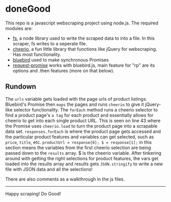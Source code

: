 # doneGood
This repo is a javascript webscraping project using node.js.
The required modules are:
- [fs](https://nodejs.org/docs/v0.3.1/api/fs.html), a node library used to write the scraped
data to into a file. In this scraper, fs writes to a seperate file.
- [cheerio](https://www.npmjs.com/package/cheerio), a fun little library that functions
like jQuery for webscraping. Has most functionality.
- [bluebird](http://bluebirdjs.com/docs/features.html) used to make synchronous Promises
- [request-promise](https://www.npmjs.com/package/request-promise) works with bluebird.js,
main feature for "rp" are its options and .then features (more on that below).

## Rundown
The `urls` variable gets loaded with the page urls of product listings. Bluebird's
Promise then `maps` the pages and runs `cheerio` to give it jQuery-like selector
functionality. The `forEach` method runs a cheerio selector to find a product page's
`a tag` for each product and essentially allows for cheerio to get into each
single product URL. This is seen on line 43 where the Promise uses `cheerio.load`
to turn the product page into a scrapable data set.
`responses.forEach` is where the product page gets accessed and the particular
product features and variables can get selected, such as `price`, `title`, etc.
`productUrl = response[0]; $ = response[1];` in this section means the variables
from the first cheerio selection are being passed down to the `results` array. $
is the cheerio variable. After tinkering around with getting the right selections
for product features, the vars get loaded into the results array and results gets
`JSON.stringify` to write a new file with JSON data and all the selections!

There are also comments as a walkthrough in the js files.
***
Happy scraping! Do Good!
